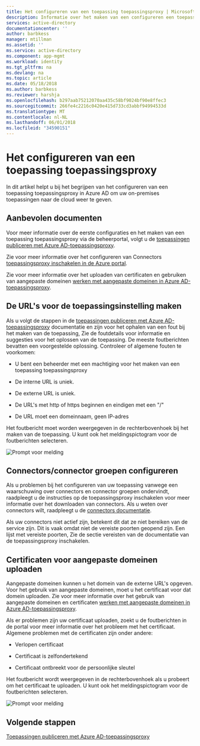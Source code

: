 ```yaml
---
title: Het configureren van een toepassing toepassingsproxy | Microsoft Docs
description: Informatie over het maken van een configureren een toepassingsproxy-toepassing in een paar eenvoudige stappen
services: active-directory
documentationcenter: ''
author: barbkess
manager: mtillman
ms.assetid: ''
ms.service: active-directory
ms.component: app-mgmt
ms.workload: identity
ms.tgt_pltfrm: na
ms.devlang: na
ms.topic: article
ms.date: 05/18/2018
ms.author: barbkess
ms.reviewer: harshja
ms.openlocfilehash: b297aab75212070aa435c58bf9024bf90e8ffec3
ms.sourcegitcommit: 266fe4c2216c0420e415d733cd3abbf94994533d
ms.translationtype: MT
ms.contentlocale: nl-NL
ms.lasthandoff: 06/01/2018
ms.locfileid: "34590151"
---
```

# <a name="how-to-configure-an-application-proxy-application"></a>Het configureren van een toepassing toepassingsproxy

In dit artikel helpt u bij het begrijpen van het configureren van een toepassing toepassingsproxy in Azure AD om uw on-premises toepassingen naar de cloud weer te geven.

## <a name="recommended-documents"></a>Aanbevolen documenten 

Voor meer informatie over de eerste configuraties en het maken van een toepassing toepassingsproxy via de beheerportal, volgt u de [toepassingen publiceren met Azure AD-toepassingsproxy](manage-apps/application-proxy-publish-azure-portal.md).

Zie voor meer informatie over het configureren van Connectors [toepassingsproxy inschakelen in de Azure portal](manage-apps/application-proxy-enable.md).

Zie voor meer informatie over het uploaden van certificaten en gebruiken van aangepaste domeinen [werken met aangepaste domeinen in Azure AD-toepassingsproxy](manage-apps/application-proxy-configure-custom-domain.md).

## <a name="create-the-applicationsetting-the-urls"></a>De URL's voor de toepassingsinstelling maken

Als u volgt de stappen in de [toepassingen publiceren met Azure AD-toepassingsproxy](manage-apps/application-proxy-publish-azure-portal.md) documentatie en zijn voor het ophalen van een fout bij het maken van de toepassing, Zie de foutdetails voor informatie en suggesties voor het oplossen van de toepassing. De meeste foutberichten bevatten een voorgestelde oplossing. Controleer of algemene fouten te voorkomen:

-   U bent een beheerder met een machtiging voor het maken van een toepassing toepassingsproxy

-   De interne URL is uniek.

-   De externe URL is uniek.

-   De URL's met http of https beginnen en eindigen met een "/"

-   De URL moet een domeinnaam, geen IP-adres

Het foutbericht moet worden weergegeven in de rechterbovenhoek bij het maken van de toepassing. U kunt ook het meldingspictogram voor de foutberichten selecteren.

   ![Prompt voor melding](./media/application-proxy-config-how-to/error-message.png)

## <a name="configure-connectorsconnector-groups"></a>Connectors/connector groepen configureren

Als u problemen bij het configureren van uw toepassing vanwege een waarschuwing over connectors en connector groepen ondervindt, raadpleegt u de instructies op de toepassingsproxy inschakelen voor meer informatie over het downloaden van connectors. Als u weten over connectors wilt, raadpleegt u de [connectors documentatie](manage-apps/application-proxy-connectors.md).

Als uw connectors niet actief zijn, betekent dit dat ze niet bereiken van de service zijn. Dit is vaak omdat niet de vereiste poorten geopend zijn. Een lijst met vereiste poorten, Zie de sectie vereisten van de documentatie van de toepassingsproxy inschakelen.

## <a name="upload-certificates-for-custom-domains"></a>Certificaten voor aangepaste domeinen uploaden

Aangepaste domeinen kunnen u het domein van de externe URL's opgeven. Voor het gebruik van aangepaste domeinen, moet u het certificaat voor dat domein uploaden. Zie voor meer informatie over het gebruik van aangepaste domeinen en certificaten [werken met aangepaste domeinen in Azure AD-toepassingsproxy](manage-apps/application-proxy-configure-custom-domain.md). 

Als er problemen zijn uw certificaat uploaden, zoekt u de foutberichten in de portal voor meer informatie over het probleem met het certificaat. Algemene problemen met de certificaten zijn onder andere:

-   Verlopen certificaat

-   Certificaat is zelfondertekend

-   Certificaat ontbreekt voor de persoonlijke sleutel

Het foutbericht wordt weergegeven in de rechterbovenhoek als u probeert om het certificaat te uploaden. U kunt ook het meldingspictogram voor de foutberichten selecteren.

   ![Prompt voor melding](./media/application-proxy-config-how-to/error-message2.png)

## <a name="next-steps"></a>Volgende stappen
[Toepassingen publiceren met Azure AD-toepassingsproxy](manage-apps/application-proxy-publish-azure-portal.md)
